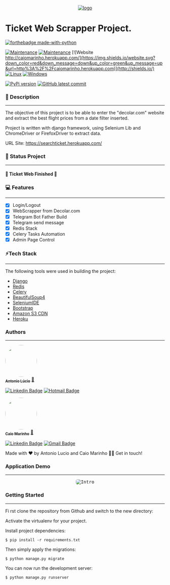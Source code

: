 <p align="center">
  <a href="http://caiomarinho.herokuapp.com/">
    <img src="https://i.imgur.com/8b3y5h8.png" alt="logo" />
  </a>
</p>


# Ticket Web Scrapper Project.

[![forthebadge made-with-python](http://ForTheBadge.com/images/badges/made-with-python.svg)](https://www.python.org/)

[![Maintenance](https://img.shields.io/badge/Django-v3.1.7-%3CCOLOR%3E)](https://img.shields.io/badge/Django-v3.1.7-%3CCOLOR%3E)
[![Maintenance](https://img.shields.io/badge/Maintained%3F-yes-green.svg)](https://GitHub.com/Naereen/StrapDown.js/graphs/commit-activity)
[![Website http://caiomarinho.herokuapp.com/](https://img.shields.io/website.svg?down_color=red&down_message=down&up_color=green&up_message=up&url=http%3A%2F%2Fcaiomarinho.herokuapp.com)](http://shields.io/)
[![Linux](https://svgshare.com/i/Zhy.svg)](https://svgshare.com/i/Zhy.svg)
[![Windows](https://svgshare.com/i/ZhY.svg)](https://svgshare.com/i/ZhY.svg)

[![PyPi version](https://badgen.net/pypi/v/pip/)](https://pypi.com/project/pip)
[![GitHub latest commit](https://badgen.net/github/last-commit/caiomarinhodev/caiomarinhome)](https://GitHub.com/caiomarinhodev/caiomarinhome/commit/)


### 📝 Description
---

The objective of this project is to be able to enter the "decolar.com" website and extract the best flight prices from a date filter inserted.

Project is written with django framework, using Selenium Lib and ChromeDriver or FirefoxDriver to extract data.

URL Site: https://searchticket.herokuapp.com/


### 🚀 Status Project
---
<h4> 
🚀 Ticket Web Finished 🚀
</h4>

### 💻 Features
---

- [x] Login/Logout
- [x] WebScrapper from Decolar.com
- [x] Telegram Bot Father Build
- [x] Telegram send message
- [x] Redis Stack
- [x] Celery Tasks Automation
- [x] Admin Page Control

### ⚡Tech Stack
---

The following tools were used in building the project:

- [Django](https://www.djangoproject.com/)
- [Redis](https://redis.io/)
- [Celery](https://github.com/celery/celery)
- [BeautifulSoup4](https://beautiful-soup-4.readthedocs.io/en/latest/)
- [SeleniumIDE](https://www.selenium.dev/selenium-ide/)
- [Bootstrap](https://getbootstrap.com/)
- [Amazon S3 CDN](https://aws.amazon.com/)
- [Heroku](https://www.heroku.com/)

### Authors
---

<a href="#">
 <img style="border-radius: 50%;" src="https://i.imgur.com/wQiCGdp.jpg" width="100px;" alt=""/></a>
 <br />
 <sub><b>Antonio Lúcio</b></sub></a> <a href="#" title="Antonio Lucio">🚀


[![Linkedin Badge](https://img.shields.io/badge/-Antonio%20Lucio-blue?style=flat-square&logo=Linkedin&logoColor=white&link=https://www.linkedin.com/in/antoniolcq/)](https://www.linkedin.com/in/antoniolcq/) 
[![Hotmail Badge](https://img.shields.io/badge/antoniolucio_@hotmail.com-blue?style=flat-square&logo=mail.ru&logoColor=white&link=mailto:antoniolucio_@hotmail.com)](mailto:antoniolucio_@hotmail.com)


<a href="#">
 <img style="border-radius: 50%;" src="https://avatars.githubusercontent.com/u/7137962?v=4" width="100px;" alt=""/></a>
 <br />
 <sub><b>Caio Marinho</b></sub></a> <a href="#" title="Caio Marinho">🚀

[![Linkedin Badge](https://img.shields.io/badge/-Caio%20Marinho-blue?style=flat-square&logo=Linkedin&logoColor=white&link=https://www.linkedin.com/in/caiomarinho/)](https://www.linkedin.com/in/caiomarinho/) 
[![Gmail Badge](https://img.shields.io/badge/-caiomarinho8@gmail.com-c14438?style=flat-square&logo=Gmail&logoColor=white&link=mailto:caiomarinho8@gmail.com)](mailto:caiomarinho8@gmail.com)

Made with ❤️ by Antonio Lucio and Caio Marinho 👋🏽 Get in touch!


### Application Demo
---
<p align="center">
  <kbd>
    <img style="border-radius: 5px" src="https://i.imgur.com/0r3LUF8.gif" alt="Intro">
  </kbd>
</p>



### Getting Started
---

Fi
rst clone the repository from Github and switch to the new directory:
    
Activate the virtualenv for your project.
    
Install project dependencies:

    $ pip install -r requirements.txt
    
    
Then simply apply the migrations:

    $ python manage.py migrate
    

You can now run the development server:

    $ python manage.py runserver
